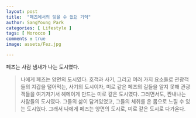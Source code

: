 ```yaml
---
layout: post
title:  "페즈에서의 잊을 수 없던 기억"
author: SangYoung Park
categories: [ Lifestyle ]
tags: [ Morocco ]
comments : true
image: assets/Fez.jpg

---
```


페즈는 사람 냄새가 나는 도시였다. 
> 나에게 페즈는 양면의 도시였다. 호객과 사기, 그리고 여러 가지 요소들로 관광객들의 지갑을 털어먹는, 사기의 도시이자, 미로 같은 페즈의 길들을 알지 못해 관광객들을 여기저기서 헤메이게 만드는 미로 같은 도시였다. 그러면서도, 짠내나는 사람들의 도시였다. 그들의 삶이 담겨있었고, 그들의 체취를 온 몸으로 느낄 수 있는 도시였다.
> 그래서 나에게 페즈는 양면의 도시로, 미로 같은 도시로 다가온다.
